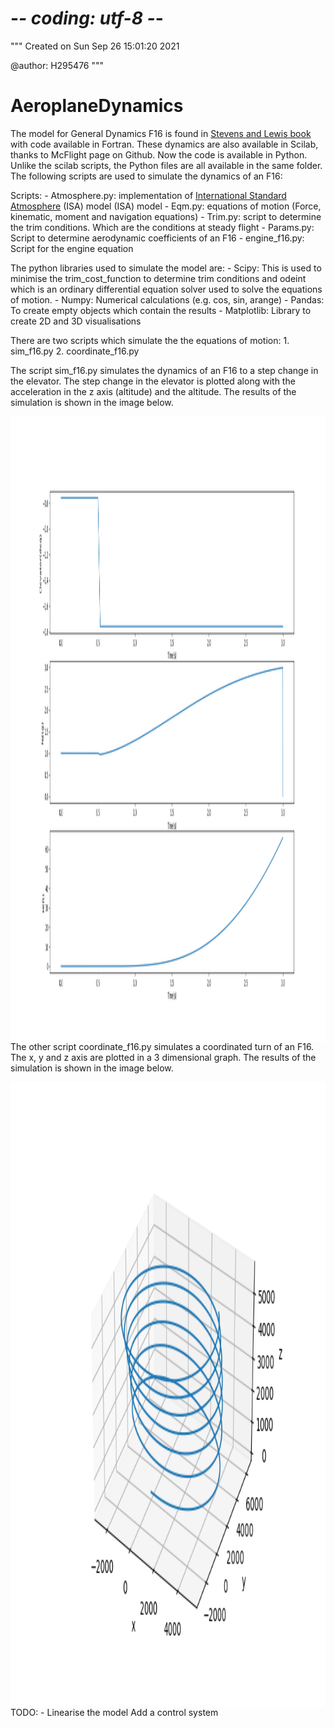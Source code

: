 # -*- coding: utf-8 -*-
"""
Created on Sun Sep 26 15:01:20 2021

@author: H295476
"""

# AeroplaneDynamics
The model for General Dynamics F16 is found in 
[Stevens and Lewis book](https://www.amazon.com/Aircraft-Control-Simulation-Brian-Stevens/dp/0471371459) with code available in Fortran. These dynamics are also available in Scilab, thanks to McFlight page on Github. Now the code is available in Python. Unlike the scilab scripts, the Python files are all available in the same folder.
The following scripts are used to simulate the dynamics of an F16:

Scripts:
	- Atmosphere.py: implementation of [International Standard Atmosphere](https://ntrs.nasa.gov/archive/nasa/casi.ntrs.nasa.gov/19770009539.pdf) (ISA) model (ISA) model
	- Eqm.py: equations of motion (Force, kinematic, moment and navigation equations)
	- Trim.py: script to determine the trim conditions. Which are the conditions at steady flight
	- Params.py: Script to determine aerodynamic coefficients of an F16
	- engine_f16.py: Script for the engine equation

The python libraries used to simulate the model are:
	- Scipy: This is used to minimise the trim_cost_function to determine trim conditions and odeint which is an ordinary differential equation solver used to solve the equations of motion.
	- Numpy: Numerical calculations (e.g. cos, sin, arange)
	- Pandas: To create empty objects which contain the results
	- Matplotlib: Library to create 2D and 3D visualisations

There are two scripts which simulate the the equations of motion:
	1. sim_f16.py
	2. coordinate_f16.py

The script sim_f16.py simulates the dynamics of an F16 to a step change in the elevator. The step change in the elevator is plotted along with the acceleration in the z axis (altitude) and the altitude. The results of the simulation is shown in the image below.

<img align="left" width="1000" height="1000" src="elevator_step.png">

The other script coordinate_f16.py simulates a coordinated turn of an F16. The x, y and z axis are plotted in a 3 dimensional graph. The results of the simulation is shown in the image below.

<img align="left" width="1000" height="1000" src="coordinated_F16.png">

TODO:
	- Linearise the model
Add a control system
